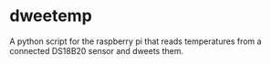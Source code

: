 dweetemp
========

A python script for the raspberry pi that reads temperatures from a connected DS18B20 sensor and dweets them.
